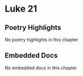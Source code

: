 # Luke 21

## Poetry Highlights

No poetry highlights in this chapter

## Embedded Docs

No embedded docs in this chapter

